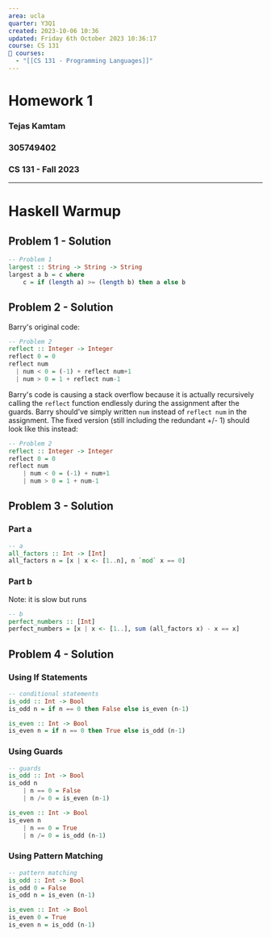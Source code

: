 ```yaml
---
area: ucla
quarter: Y3Q1
created: 2023-10-06 10:36
updated: Friday 6th October 2023 10:36:17
course: CS 131
📕 courses:
  - "[[CS 131 - Programming Languages]]"
---
```

# Homework 1

### Tejas Kamtam

### 305749402

### CS 131 - Fall 2023

---

# Haskell Warmup

## Problem 1 - Solution
```haskell
-- Problem 1
largest :: String -> String -> String
largest a b = c where
    c = if (length a) >= (length b) then a else b

```

## Problem 2 - Solution
Barry's original code:
```haskell
-- Problem 2
reflect :: Integer -> Integer
reflect 0 = 0
reflect num
  | num < 0 = (-1) + reflect num+1
  | num > 0 = 1 + reflect num-1
```
Barry's code is causing a stack overflow because it is actually recursively calling the `reflect` function endlessly during the assignment after the guards.
Barry should've simply written `num` instead of `reflect num` in the assignment.
The fixed version (still including the redundant +/- 1) should look like this instead:
```haskell
-- Problem 2
reflect :: Integer -> Integer
reflect 0 = 0
reflect num
    | num < 0 = (-1) + num+1
    | num > 0 = 1 + num-1
```

## Problem 3 - Solution
### Part a
```haskell
-- a
all_factors :: Int -> [Int]
all_factors n = [x | x <- [1..n], n `mod` x == 0]

```
### Part b
Note: it is slow but runs
```haskell
-- b
perfect_numbers :: [Int]
perfect_numbers = [x | x <- [1..], sum (all_factors x) - x == x]
```

## Problem 4 - Solution
### Using If Statements
```haskell
-- conditional statements
is_odd :: Int -> Bool
is_odd n = if n == 0 then False else is_even (n-1)

is_even :: Int -> Bool
is_even n = if n == 0 then True else is_odd (n-1)
```
### Using Guards
```haskell
-- guards
is_odd :: Int -> Bool
is_odd n
    | n == 0 = False
    | n /= 0 = is_even (n-1)

is_even :: Int -> Bool
is_even n
    | n == 0 = True
    | n /= 0 = is_odd (n-1)
```
### Using Pattern Matching
```haskell
-- pattern matching
is_odd :: Int -> Bool
is_odd 0 = False
is_odd n = is_even (n-1)

is_even :: Int -> Bool
is_even 0 = True
is_even n = is_odd (n-1)
```